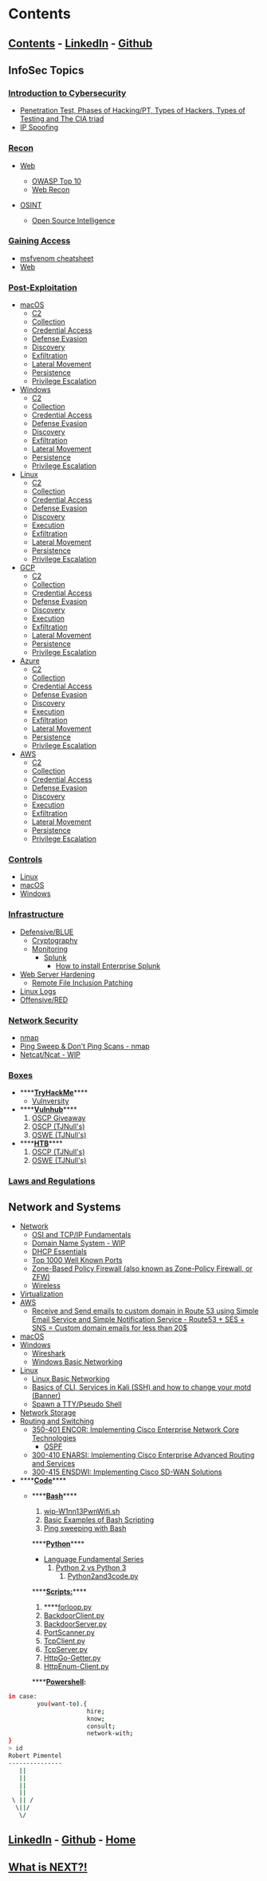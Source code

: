 # Contents

## [Contents](https://www.todosec.com/) - [LinkedIn](https://linkedin.com/in/pimentelrobert1) - [Github](https://github.com/pr0b3r7)

## InfoSec Topics

### [Introduction to Cybersecurity](infosec/infosec-topics/cybersec-intro/)

* [Penetration Test, Phases of Hacking/PT, Types of Hackers, Types of Testing and The CIA triad](infosec/infosec-topics/cybersec-intro/different-types-of-security-testing.md)
* [IP Spoofing](infosec/infosec-topics/cybersec-intro/ip-spoofing.md)

### [Recon](infosec/infosec-topics/recon/)

* [Web](infosec/infosec-topics/recon/web/)

  * [OWASP Top 10](infosec/infosec-topics/recon/web/owasp-top-10.md)
  * [Web Recon](infosec/infosec-topics/recon/web/web-recon.md)

* [OSINT](infosec/infosec-topics/recon/osint/)
  * [Open Source Intelligence](infosec/infosec-topics/recon/osint/open-source-intelligence.md)

### [Gaining Access](infosec/infosec-topics/gaining-access/)

* [msfvenom cheatsheet](infosec/infosec-topics/gaining-access/msfvenom-cheatsheet.md)
* [Web](infosec/infosec-topics/gaining-access/web/)

### [Post-Exploitation](infosec/infosec-topics/post-exploitation/)

* [macOS](infosec/infosec-topics/post-exploitation/macos/)
  * [C2](infosec/infosec-topics/post-exploitation/macos/c2.md)
  * [Collection](infosec/infosec-topics/post-exploitation/macos/collection.md)
  * [Credential Access](infosec/infosec-topics/post-exploitation/macos/credential-access.md)
  * [Defense Evasion](infosec/infosec-topics/post-exploitation/macos/defense-evasion.md)
  * [Discovery](infosec/infosec-topics/post-exploitation/macos/discovery.md)
  * [Exfiltration](infosec/infosec-topics/post-exploitation/macos/exfiltration.md)
  * [Lateral Movement](infosec/infosec-topics/post-exploitation/macos/lateral-movement.md)
  * [Persistence](infosec/infosec-topics/post-exploitation/macos/persistence.md)
  * [Privilege Escalation](infosec/infosec-topics/post-exploitation/macos/privilege-escalation.md)
* [Windows](infosec/infosec-topics/post-exploitation/windows/)
  * [C2](infosec/infosec-topics/post-exploitation/windows/c2.md)
  * [Collection](infosec/infosec-topics/post-exploitation/windows/collection.md)
  * [Credential Access](infosec/infosec-topics/post-exploitation/windows/credential-access.md)
  * [Defense Evasion](infosec/infosec-topics/post-exploitation/windows/defense-evasion.md)
  * [Discovery](infosec/infosec-topics/post-exploitation/windows/discovery.md)
  * [Exfiltration](infosec/infosec-topics/post-exploitation/windows/exfiltration.md)
  * [Lateral Movement](infosec/infosec-topics/post-exploitation/windows/lateral-movement.md)
  * [Persistence](infosec/infosec-topics/post-exploitation/windows/persistence.md)
  * [Privilege Escalation](infosec/infosec-topics/post-exploitation/windows/privilege-escalation.md)
* [Linux](infosec/infosec-topics/post-exploitation/linux/)
  * [C2](infosec/infosec-topics/post-exploitation/linux/c2.md)
  * [Collection](infosec/infosec-topics/post-exploitation/linux/collection.md)
  * [Credential Access](infosec/infosec-topics/post-exploitation/linux/credential-access.md)
  * [Defense Evasion](infosec/infosec-topics/post-exploitation/linux/defense-evasion.md)
  * [Discovery](infosec/infosec-topics/post-exploitation/linux/discovery.md)
  * [Execution](infosec/infosec-topics/post-exploitation/linux/execution.md)
  * [Exfiltration](infosec/infosec-topics/post-exploitation/linux/exfiltration.md)
  * [Lateral Movement](infosec/infosec-topics/post-exploitation/linux/lateral-movement.md)
  * [Persistence](infosec/infosec-topics/post-exploitation/linux/persistence.md)
  * [Privilege Escalation](infosec/infosec-topics/post-exploitation/linux/privilege-escalation.md)
* [GCP](infosec/infosec-topics/post-exploitation/gcp/)
  * [C2](infosec/infosec-topics/post-exploitation/gcp/c2.md)
  * [Collection](infosec/infosec-topics/post-exploitation/gcp/collection.md)
  * [Credential Access](infosec/infosec-topics/post-exploitation/gcp/credential-access.md)
  * [Defense Evasion](infosec/infosec-topics/post-exploitation/gcp/defense-evasion.md)
  * [Discovery](infosec/infosec-topics/post-exploitation/gcp/discovery.md)
  * [Execution](infosec/infosec-topics/post-exploitation/gcp/execution.md)
  * [Exfiltration](infosec/infosec-topics/post-exploitation/gcp/exfiltration.md)
  * [Lateral Movement](infosec/infosec-topics/post-exploitation/gcp/lateral-movement.md)
  * [Persistence](infosec/infosec-topics/post-exploitation/gcp/persistence.md)
  * [Privilege Escalation](infosec/infosec-topics/post-exploitation/gcp/privilege-escalation.md)
* [Azure](infosec/infosec-topics/post-exploitation/azure/)
  * [C2](infosec/infosec-topics/post-exploitation/azure/c2.md)
  * [Collection](infosec/infosec-topics/post-exploitation/azure/collection.md)
  * [Credential Access](infosec/infosec-topics/post-exploitation/azure/credentialaccess.md)
  * [Defense Evasion](infosec/infosec-topics/post-exploitation/azure/defense-evasion.md)
  * [Discovery](infosec/infosec-topics/post-exploitation/azure/discovery.md)
  * [Execution](infosec/infosec-topics/post-exploitation/azure/execution.md)
  * [Exfiltration](infosec/infosec-topics/post-exploitation/azure/exfiltration.md)
  * [Lateral Movement](infosec/infosec-topics/post-exploitation/azure/lateral-movement.md)
  * [Persistence](infosec/infosec-topics/post-exploitation/azure/persistence.md)
  * [Privilege Escalation](infosec/infosec-topics/post-exploitation/azure/privilege-escalation.md)
* [AWS](infosec/infosec-topics/post-exploitation/aws/)
  * [C2](infosec/infosec-topics/post-exploitation/aws/c2.md)
  * [Collection](infosec/infosec-topics/post-exploitation/aws/collection.md)
  * [Credential Access](infosec/infosec-topics/post-exploitation/aws/credential-access.md)
  * [Defense Evasion](infosec/infosec-topics/post-exploitation/aws/defense-evasion.md)
  * [Discovery](infosec/infosec-topics/post-exploitation/aws/discovery.md)
  * [Execution](infosec/infosec-topics/post-exploitation/aws/execution.md)
  * [Exfiltration](infosec/infosec-topics/post-exploitation/aws/exfiltration.md)
  * [Lateral Movement](infosec/infosec-topics/post-exploitation/aws/lateral-movement.md)
  * [Persistence](infosec/infosec-topics/post-exploitation/aws/persistence.md)
  * [Privilege Escalation](infosec/infosec-topics/post-exploitation/aws/privilege-escalation.md)

### [Controls](infosec/infosec-topics/controls/)

* [Linux](infosec/infosec-topics/controls/linux/)
* [macOS](infosec/infosec-topics/controls/macos/)
* [Windows](infosec/infosec-topics/controls/windows/)

### [Infrastructure](infosec/infosec-topics/infrastructure/)

* [Defensive/BLUE](infosec/infosec-topics/infrastructure/defensive-blue/)
  * [Cryptography](infosec/infosec-topics/infrastructure/defensive-blue/cryptography.md)
  * [Monitoring](infosec/infosec-topics/infrastructure/defensive-blue/monitoring/)
    * [Splunk](infosec/infosec-topics/infrastructure/defensive-blue/monitoring/splunk/)
      * [How to install Enterprise Splunk](infosec/infosec-topics/infrastructure/defensive-blue/monitoring/splunk/how-to-install-ent-splunk.md)
* [Web Server Hardening](infosec/infosec-topics/infrastructure/defensive-blue/web-server-protection/)
  * [Remote File Inclusion Patching](infosec/infosec-topics/infrastructure/defensive-blue/web-server-protection/remote-file-inclusion-patching.md)
* [Linux Logs](infosec/infosec-topics/infrastructure/defensive-blue/linux-logs.md)
* [Offensive/RED](infosec/infosec-topics/infrastructure/offensive-red/)

### [Network Security](infosec/infosec-topics/network-sec/) 

* [nmap](infosec/infosec-topics/network-sec/nmap.md)
* [Ping Sweep & Don't Ping Scans - nmap](infosec/infosec-topics/network-sec/ping-sweep-and-dont-ping-scans-nmap.md)
* [Netcat/Ncat - WIP](infosec/infosec-topics/network-sec/netcat-ncat-wip.md)

### [Boxes](infosec/infosec-topics/boxes/)

* \*\*\*\*[**TryHackMe**](infosec/infosec-topics/boxes/tryhackme/)\*\*\*\*
  * [Vulnversity](infosec/infosec-topics/boxes/tryhackme/vulnversity.md)
* \*\*\*\*[**Vulnhub**](infosec/infosec-topics/boxes/vulnhub/)\*\*\*\*
  1. [OSCP Giveaway](infosec/infosec-topics/boxes/vulnhub/oscp-giveaway.md)
  2. [OSCP \(TJNull's\)](infosec/infosec-topics/boxes/vulnhub/oscp-tjnull/)
  3. [OSWE \(TJNull's\)](infosec/infosec-topics/boxes/vulnhub/oswe-tjnulls/)
* \*\*\*\*[**HTB**](infosec/infosec-topics/boxes/htb/)\*\*\*\*
  1. [OSCP \(TJNull's\)](infosec/infosec-topics/boxes/htb/htb-oscp--tjnull/)
  2. [OSWE \(TJNull's\)](infosec/infosec-topics/boxes/htb/htb-oswe-tjnull/)

### [Laws and Regulations](infosec/infosec-topics/infosec-law.md)

## Network and Systems

* [Network](network-and-systems/network-and-systems-topics/network/)
  * [OSI and TCP/IP Fundamentals](network-and-systems/network-and-systems-topics/network/osi-and-tcp-ip-fundamentals.md)
  * [Domain Name System - WIP](network-and-systems/network-and-systems-topics/network/domain-name-system-wip.md)
  * [DHCP Essentials](network-and-systems/network-and-systems-topics/network/dhcp.md)
  * [Top 1000 Well Known Ports](network-and-systems/network-and-systems-topics/network/top-1000-well-known-ports.md)
  * [Zone-Based Policy Firewall \(also known as Zone-Policy Firewall, or ZFW\)](network-and-systems/network-and-systems-topics/network/zone-based-policy-firewall-also-known-as-zone-policy-firewall-or-zfw.md)
  * [Wireless](network-and-systems/network-and-systems-topics/network/wireless.md)
* [Virtualization](network-and-systems/network-and-systems-topics/virtualization.md)
* [AWS](network-and-systems/network-and-systems-topics/aws/)
  * [Receive and Send emails to custom domain in Route 53 using Simple Email Service and Simple Notification Service - Route53 + SES + SNS = Custom domain emails for less than 20$](network-and-systems/network-and-systems-topics/aws/email-with-aws-r53-+-ses-+sns.md)
* [macOS](network-and-systems/network-and-systems-topics/macos/)
* [Windows](network-and-systems/network-and-systems-topics/windows/)
  * [Wireshark](network-and-systems/network-and-systems-topics/windows/wireshark.md)
  * [Windows Basic Networking](network-and-systems/network-and-systems-topics/windows/windows-basic-networking.md)
* [Linux](network-and-systems/network-and-systems-topics/linux/)
  * [Linux Basic Networking](network-and-systems/network-and-systems-topics/linux/linux-basic-networking.md)
  * [Basics of CLI, Services in Kali \(SSH\) and how to change your motd \(Banner\)](network-and-systems/network-and-systems-topics/linux/basics-of-cli-services-in-kali-ssh.md)
  * [Spawn a TTY/Pseudo Shell](network-and-systems/network-and-systems-topics/linux/spawn-a-tty-pseudo-shell.md)
* [Network Storage](network-and-systems/network-and-systems-topics/network-storage.md)
* [Routing and Switching](network-and-systems/network-and-systems-topics/routing-and-switching/)
  * [350-401 ENCOR: Implementing Cisco Enterprise Network Core Technologies](network-and-systems/network-and-systems-topics/routing-and-switching/350-401-encor-implementing-cisco-enterprise-network-core-technologies/)
    * [OSPF](network-and-systems/network-and-systems-topics/routing-and-switching/350-401-encor-implementing-cisco-enterprise-network-core-technologies/ospf.md)
  * [300-410 ENARSI: Implementing Cisco Enterprise Advanced Routing and Services](network-and-systems/network-and-systems-topics/routing-and-switching/300-410-enarsi-implementing-cisco-enterprise-advanced-routing-and-services.md)
  * [300-415 ENSDWI: Implementing Cisco SD-WAN Solutions](network-and-systems/network-and-systems-topics/routing-and-switching/300-415-ensdwi-implementing-cisco-sd-wan-solutions.md)
* \*\*\*\*[**Code**](network-and-systems/network-and-systems-topics/code/)\*\*\*\*
  * \*\*\*\*[**Bash**](network-and-systems/network-and-systems-topics/code/code-bash/)\*\*\*\*

    1. [wip-W1nn13PwnWifi.sh](network-and-systems/network-and-systems-topics/code/code-bash/wip-w1nn13pwnwifi.sh.md)
    2. [Basic Examples of Bash Scripting](network-and-systems/network-and-systems-topics/code/code-bash/basic-examples-of-bash-scripting.md)
    3. [Ping sweeping with Bash](network-and-systems/network-and-systems-topics/code/code-bash/ping-sweeping-with-bash.md)

    \*\*\*\*[**Python**](network-and-systems/network-and-systems-topics/code/code-python/)\*\*\*\*

    * [Language Fundamental Series](network-and-systems/network-and-systems-topics/code/code-python/language-fundamentals-series/)
      1. [Python 2 vs Python 3](network-and-systems/network-and-systems-topics/code/code-python/language-fundamentals-series/python-2-vs-python-3-wip/)
         1. [Python2and3code.py](network-and-systems/network-and-systems-topics/code/code-python/language-fundamentals-series/python-2-vs-python-3-wip/python2and3code.py.md)

    \*\*\*\*[**Scripts:**](network-and-systems/network-and-systems-topics/code/code-python/scripts/)\*\*\*\*

    1. \*\*\*\*[forloop.py](network-and-systems/network-and-systems-topics/code/code-python/scripts/forloop.py.md)
    2. [BackdoorClient.py](network-and-systems/network-and-systems-topics/code/code-python/scripts/backdoorclient.py.md)
    3. [BackdoorServer.py](network-and-systems/network-and-systems-topics/code/code-python/scripts/backdoorserver.py.md)
    4. [PortScanner.py](network-and-systems/network-and-systems-topics/code/code-python/scripts/portscanner.py.md)
    5. [TcpClient.py](network-and-systems/network-and-systems-topics/code/code-python/scripts/tcpclient.py.md)
    6. [TcpServer.py](network-and-systems/network-and-systems-topics/code/code-python/scripts/tcpserver.py.md)
    7. [HttpGo-Getter.py](network-and-systems/network-and-systems-topics/code/code-python/scripts/httpgo-getter.py.md)
    8. [HttpEnum-Client.py](network-and-systems/network-and-systems-topics/code/code-python/scripts/httpenum-client.py.md)

    \*\*\*\*[**Powershell**](network-and-systems/network-and-systems-topics/code/code-powershell.md)**:**

```bash
in case:
        you(want-to).{
                      hire;
                      know;
                      consult;
                      network-with;
}
> id
Robert Pimentel 
---------------
   ||
   ||
   ||
   ||
 \ || /
  \||/
   \/
```

## [LinkedIn](https://linkedin.com/in/pimentelrobert1) - [Github](https://github.com/pr0b3r7) - [Home ](https://todosec.com)

## [What is NEXT?!](what-is-next.md)

